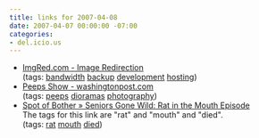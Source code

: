 ```yaml
---
title: links for 2007-04-08
date: 2007-04-07 00:00:00 -07:00
categories:
- del.icio.us
---
```


<ul class="delicious">
	<li>
		<div class="delicious-link"><a href="http://imgred.com/">ImgRed.com - Image Redirection</a></div>
		<div class="delicious-tags">(tags: <a href="http://del.icio.us/torrez/bandwidth">bandwidth</a> <a href="http://del.icio.us/torrez/backup">backup</a> <a href="http://del.icio.us/torrez/development">development</a> <a href="http://del.icio.us/torrez/hosting">hosting</a>)</div>
	</li>
	<li>
		<div class="delicious-link"><a href="http://www.washingtonpost.com/wp-dyn/content/article/2007/04/05/AR2007040501976.html">Peeps Show - washingtonpost.com</a></div>
		<div class="delicious-tags">(tags: <a href="http://del.icio.us/torrez/peeps">peeps</a> <a href="http://del.icio.us/torrez/dioramas">dioramas</a> <a href="http://del.icio.us/torrez/photography">photography</a>)</div>
	</li>
	<li>
		<div class="delicious-link"><a href="http://www.bother.com/?p=737">Spot of Bother » Seniors Gone Wild: Rat in the Mouth Episode</a></div>
		<div class="delicious-extended">The tags for this link are "rat" and "mouth" and "died".</div>
		<div class="delicious-tags">(tags: <a href="http://del.icio.us/torrez/rat">rat</a> <a href="http://del.icio.us/torrez/mouth">mouth</a> <a href="http://del.icio.us/torrez/died">died</a>)</div>
	</li>
</ul>
